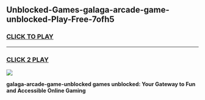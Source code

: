
## Unblocked-Games-galaga-arcade-game-unblocked-Play-Free-7ofh5
<h3>
<a href="https://premium76.site?title=galaga-arcade-game-unblocked&ref=23A">CLICK TO PLAY</a></h3>
<hr>

<h3>
<a href="https://premium76.site?title=galaga-arcade-game-unblocked&ref=23A">CLICK 2 PLAY</a>
  
</h3>

<a href="https://premium76.site?title=galaga-arcade-game-unblocked&ref=23A"><img src="https://clearcache.store/games.png"></a>


**galaga-arcade-game-unblocked games unblocked: Your Gateway to Fun and Accessible Online Gaming**
